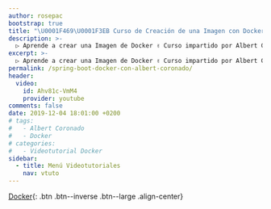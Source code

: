 ```yaml
---
author: rosepac
bootstrap: true
title: "\U0001F469‍\U0001F3EB Curso de Creación de una Imagen con Docker con Albert Coronado"
description: >-
  ▷ Aprende a crear una Imagen de Docker ✌️ Curso impartido por Albert Coronado ⭐️
excerpt: >-
  ▷ Aprende a crear una Imagen de Docker ✌️ Curso impartido por Albert Coronado ⭐️
permalink: /spring-boot-docker-con-albert-coronado/
header:
  video:
    id: Ahv81c-VmM4
    provider: youtube
comments: false
date: 2019-12-04 18:01:00 +0200
# tags:
#   - Albert Coronado
#   - Docker
# categories:
#   - Videotutorial Docker
sidebar:
  - title: Menú Videotutoriales
    nav: vtuto
---
```


[<i class="fab fa-docker"></i> Docker](/cursos-tecnologia/#docker-){: .btn .btn--inverse .btn--large .align-center}
